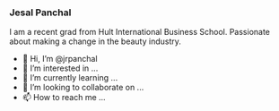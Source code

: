 ### Jesal Panchal

I am a recent grad from Hult International Business School. Passionate about making a change in the beauty industry. 

- 👋 Hi, I’m @jrpanchal
- 👀 I’m interested in ...
- 🌱 I’m currently learning ...
- 💞️ I’m looking to collaborate on ...
- 📫 How to reach me ...

<!---
jrpanchal/jrpanchal is a ✨ special ✨ repository because its `README.md` (this file) appears on your GitHub profile.
You can click the Preview link to take a look at your changes.
--->
